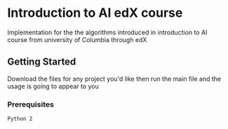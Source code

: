 # Introduction to AI edX course

Implementation for the the algorithms introduced in introduction to AI course from university of Columbia through edX

## Getting Started

Download the files for any project you'd like then run the main file and the usage is going to appear to you

### Prerequisites

```
Python 2
```
